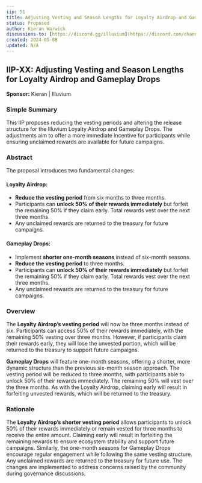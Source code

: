 ```yaml
---
iip: 51
title: Adjusting Vesting and Season Lengths for Loyalty Airdrop and Gameplay Drops
status: Proposed
author: Kieran Warwick
discussions-to: [https://discord.gg/illuvium](https://discord.com/channels/760344898200666112/1237572602210549810)
created: 2024-05-08
updated: N/A
---
```

## IIP-XX: Adjusting Vesting and Season Lengths for Loyalty Airdrop and Gameplay Drops

**Sponsor:** Kieran | Illuvium

### Simple Summary
This IIP proposes reducing the vesting periods and altering the release structure for the Illuvium Loyalty Airdrop and Gameplay Drops. The adjustments aim to offer a more immediate incentive for participants while ensuring unclaimed rewards are available for future campaigns.

### Abstract
The proposal introduces two fundamental changes:

#### Loyalty Airdrop:
- **Reduce the vesting period** from six months to three months.
- Participants can **unlock 50% of their rewards immediately** but forfeit the remaining 50% if they claim early. Total rewards vest over the next three months.
- Any unclaimed rewards are returned to the treasury for future campaigns.

#### Gameplay Drops:
- Implement **shorter one-month seasons** instead of six-month seasons.
- **Reduce the vesting period** to three months.
- Participants can **unlock 50% of their rewards immediately** but forfeit the remaining 50% if they claim early. Total rewards vest over the next three months.
- Any unclaimed rewards are returned to the treasury for future campaigns.

### Overview
The **Loyalty Airdrop’s vesting period** will now be three months instead of six. Participants can access 50% of their rewards immediately, with the remaining 50% vesting over three months. However, if participants claim their rewards early, they will lose the unvested portion, which will be returned to the treasury to support future campaigns.

**Gameplay Drops** will feature one-month seasons, offering a shorter, more dynamic structure than the previous six-month season approach. The vesting period will be reduced to three months, with participants able to unlock 50% of their rewards immediately. The remaining 50% will vest over the three months. As with the Loyalty Airdrop, claiming early will result in forfeiting unvested rewards, which will be returned to the treasury.

### Rationale
The **Loyalty Airdrop’s shorter vesting period** allows participants to unlock 50% of their rewards immediately or remain vested for three months to receive the entire amount. Claiming early will result in forfeiting the remaining rewards to ensure ecosystem stability and support future campaigns. Similarly, the one-month seasons for Gameplay Drops encourage regular engagement while following the same vesting structure. Any unclaimed rewards are returned to the treasury for future use. The changes are implemented to address concerns raised by the community during governance discussions.
